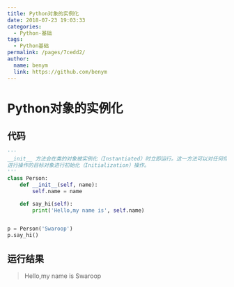 ```yaml
---
title: Python对象的实例化
date: 2018-07-23 19:03:33
categories: 
  - Python-基础
tags: 
  - Python基础
permalink: /pages/7cedd2/
author: 
  name: benym
  link: https://github.com/benym
---
```


# Python对象的实例化

## 代码

```python
'''
__init__ 方法会在类的对象被实例化（Instantiated）时立即运行。这一方法可以对任何你想
进行操作的目标对象进行初始化（Initialization）操作。
'''
class Person:
    def __init__(self, name):
        self.name = name

    def say_hi(self):
        print('Hello,my name is', self.name)


p = Person('Swaroop')
p.say_hi()
```

## 运行结果

>Hello,my name is Swaroop
